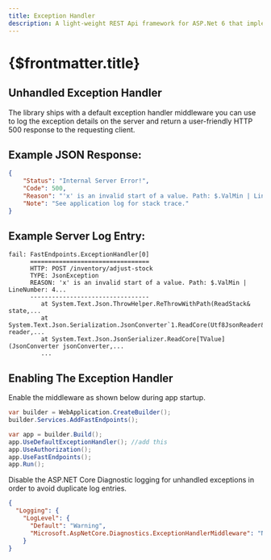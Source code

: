 ```yaml
---
title: Exception Handler
description: A light-weight REST Api framework for ASP.Net 6 that implements REPR (Request-Endpoint-Response) Pattern.
---
```


# {$frontmatter.title}

## Unhandled Exception Handler

The library ships with a default exception handler middleware you can use to log the exception details on the server and return a user-friendly HTTP 500 response to the requesting client.

## Example JSON Response:

```json | title=json
{
	"Status": "Internal Server Error!",
	"Code": 500,
	"Reason": "'x' is an invalid start of a value. Path: $.ValMin | LineNumber: 4...",
	"Note": "See application log for stack trace."
}
```

## Example Server Log Entry:

```
fail: FastEndpoints.ExceptionHandler[0]
      =================================
      HTTP: POST /inventory/adjust-stock
      TYPE: JsonException
      REASON: 'x' is an invalid start of a value. Path: $.ValMin | LineNumber: 4...
      ---------------------------------
         at System.Text.Json.ThrowHelper.ReThrowWithPath(ReadStack& state,...
         at System.Text.Json.Serialization.JsonConverter`1.ReadCore(Utf8JsonReader& reader,...
         at System.Text.Json.JsonSerializer.ReadCore[TValue](JsonConverter jsonConverter,...
         ...
```

## Enabling The Exception Handler

Enable the middleware as shown below during app startup.

```cs |copy|title=Program.cs
var builder = WebApplication.CreateBuilder();
builder.Services.AddFastEndpoints();

var app = builder.Build();
app.UseDefaultExceptionHandler(); //add this
app.UseAuthorization();
app.UseFastEndpoints();
app.Run();
```

Disable the ASP.NET Core Diagnostic logging for unhandled exceptions in order to avoid duplicate log entries.

```json |copy|title=appsettings.json
{
  "Logging": {
    "LogLevel": {
      "Default": "Warning",
      "Microsoft.AspNetCore.Diagnostics.ExceptionHandlerMiddleware": "None" //add this
    }
}
```
